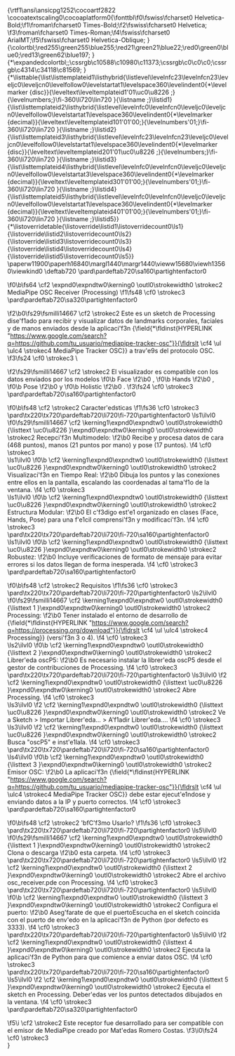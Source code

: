 {\rtf1\ansi\ansicpg1252\cocoartf2822
\cocoatextscaling0\cocoaplatform0{\fonttbl\f0\fswiss\fcharset0 Helvetica-Bold;\f1\froman\fcharset0 Times-Bold;\f2\fswiss\fcharset0 Helvetica;
\f3\froman\fcharset0 Times-Roman;\f4\fswiss\fcharset0 ArialMT;\f5\fswiss\fcharset0 Helvetica-Oblique;
}
{\colortbl;\red255\green255\blue255;\red21\green21\blue22;\red0\green0\blue0;\red13\green62\blue197;
}
{\*\expandedcolortbl;;\cssrgb\c10588\c10980\c11373;\cssrgb\c0\c0\c0;\cssrgb\c4314\c34118\c81569;
}
{\*\listtable{\list\listtemplateid1\listhybrid{\listlevel\levelnfc23\levelnfcn23\leveljc0\leveljcn0\levelfollow0\levelstartat1\levelspace360\levelindent0{\*\levelmarker \{disc\}}{\leveltext\leveltemplateid1\'01\uc0\u8226 ;}{\levelnumbers;}\fi-360\li720\lin720 }{\listname ;}\listid1}
{\list\listtemplateid2\listhybrid{\listlevel\levelnfc0\levelnfcn0\leveljc0\leveljcn0\levelfollow0\levelstartat1\levelspace360\levelindent0{\*\levelmarker \{decimal\}}{\leveltext\leveltemplateid101\'01\'00;}{\levelnumbers\'01;}\fi-360\li720\lin720 }{\listname ;}\listid2}
{\list\listtemplateid3\listhybrid{\listlevel\levelnfc23\levelnfcn23\leveljc0\leveljcn0\levelfollow0\levelstartat1\levelspace360\levelindent0{\*\levelmarker \{disc\}}{\leveltext\leveltemplateid201\'01\uc0\u8226 ;}{\levelnumbers;}\fi-360\li720\lin720 }{\listname ;}\listid3}
{\list\listtemplateid4\listhybrid{\listlevel\levelnfc0\levelnfcn0\leveljc0\leveljcn0\levelfollow0\levelstartat3\levelspace360\levelindent0{\*\levelmarker \{decimal\}}{\leveltext\leveltemplateid301\'01\'00;}{\levelnumbers\'01;}\fi-360\li720\lin720 }{\listname ;}\listid4}
{\list\listtemplateid5\listhybrid{\listlevel\levelnfc0\levelnfcn0\leveljc0\leveljcn0\levelfollow0\levelstartat1\levelspace360\levelindent0{\*\levelmarker \{decimal\}}{\leveltext\leveltemplateid401\'01\'00;}{\levelnumbers\'01;}\fi-360\li720\lin720 }{\listname ;}\listid5}}
{\*\listoverridetable{\listoverride\listid1\listoverridecount0\ls1}{\listoverride\listid2\listoverridecount0\ls2}{\listoverride\listid3\listoverridecount0\ls3}{\listoverride\listid4\listoverridecount0\ls4}{\listoverride\listid5\listoverridecount0\ls5}}
\paperw11900\paperh16840\margl1440\margr1440\vieww15680\viewh13560\viewkind0
\deftab720
\pard\pardeftab720\sa160\partightenfactor0

\f0\b\fs64 \cf2 \expnd0\expndtw0\kerning0
\outl0\strokewidth0 \strokec2 MediaPipe OSC Receiver (Processing)
\f1\fs48 \cf0 \strokec3 \
\pard\pardeftab720\sa320\partightenfactor0

\f2\b0\fs29\fsmilli14667 \cf2 \strokec2 Este es un sketch de Processing dise\'f1ado para recibir y visualizar datos de landmarks corporales, faciales y de manos enviados desde la aplicaci\'f3n {\field{\*\fldinst{HYPERLINK "https://www.google.com/search?q=https://github.com/tu_usuario/mediapipe-tracker-osc"}}{\fldrslt \cf4 \ul \ulc4 \strokec4 MediaPipe Tracker OSC}} a trav\'e9s del protocolo OSC.
\f3\fs24 \cf0 \strokec3 \

\f2\fs29\fsmilli14667 \cf2 \strokec2 El visualizador es compatible con los datos enviados por los modelos 
\f0\b Face
\f2\b0 , 
\f0\b Hands
\f2\b0 , 
\f0\b Pose
\f2\b0  y 
\f0\b Holistic
\f2\b0 .
\f3\fs24 \cf0 \strokec3 \
\pard\pardeftab720\sa160\partightenfactor0

\f0\b\fs48 \cf2 \strokec2 Caracter\'edsticas
\f1\fs36 \cf0 \strokec3 \
\pard\tx220\tx720\pardeftab720\li720\fi-720\partightenfactor0
\ls1\ilvl0
\f0\fs29\fsmilli14667 \cf2 \kerning1\expnd0\expndtw0 \outl0\strokewidth0 {\listtext	\uc0\u8226 	}\expnd0\expndtw0\kerning0
\outl0\strokewidth0 \strokec2 Recepci\'f3n Multimodelo:
\f2\b0  Recibe y procesa datos de cara (468 puntos), manos (21 puntos por mano) y pose (17 puntos).
\f4 \cf0 \strokec3 \
\ls1\ilvl0
\f0\b \cf2 \kerning1\expnd0\expndtw0 \outl0\strokewidth0 {\listtext	\uc0\u8226 	}\expnd0\expndtw0\kerning0
\outl0\strokewidth0 \strokec2 Visualizaci\'f3n en Tiempo Real:
\f2\b0  Dibuja los puntos y las conexiones entre ellos en la pantalla, escalando las coordenadas al tama\'f1o de la ventana.
\f4 \cf0 \strokec3 \
\ls1\ilvl0
\f0\b \cf2 \kerning1\expnd0\expndtw0 \outl0\strokewidth0 {\listtext	\uc0\u8226 	}\expnd0\expndtw0\kerning0
\outl0\strokewidth0 \strokec2 Estructura Modular:
\f2\b0  El c\'f3digo est\'e1 organizado en clases (Face, Hands, Pose) para una f\'e1cil comprensi\'f3n y modificaci\'f3n.
\f4 \cf0 \strokec3 \
\pard\tx220\tx720\pardeftab720\li720\fi-720\sa160\partightenfactor0
\ls1\ilvl0
\f0\b \cf2 \kerning1\expnd0\expndtw0 \outl0\strokewidth0 {\listtext	\uc0\u8226 	}\expnd0\expndtw0\kerning0
\outl0\strokewidth0 \strokec2 Robustez:
\f2\b0  Incluye verificaciones de formato de mensaje para evitar errores si los datos llegan de forma inesperada.
\f4 \cf0 \strokec3 \
\pard\pardeftab720\sa160\partightenfactor0

\f0\b\fs48 \cf2 \strokec2 Requisitos
\f1\fs36 \cf0 \strokec3 \
\pard\tx220\tx720\pardeftab720\li720\fi-720\partightenfactor0
\ls2\ilvl0
\f0\fs29\fsmilli14667 \cf2 \kerning1\expnd0\expndtw0 \outl0\strokewidth0 {\listtext	1	}\expnd0\expndtw0\kerning0
\outl0\strokewidth0 \strokec2 Processing:
\f2\b0  Tener instalado el entorno de desarrollo de {\field{\*\fldinst{HYPERLINK "https://www.google.com/search?q=https://processing.org/download"}}{\fldrslt \cf4 \ul \ulc4 \strokec4 Processing}} (versi\'f3n 3 o 4).
\f4 \cf0 \strokec3 \
\ls2\ilvl0
\f0\b \cf2 \kerning1\expnd0\expndtw0 \outl0\strokewidth0 {\listtext	2	}\expnd0\expndtw0\kerning0
\outl0\strokewidth0 \strokec2 Librer\'eda oscP5:
\f2\b0  Es necesario instalar la librer\'eda oscP5 desde el gestor de contribuciones de Processing.
\f4 \cf0 \strokec3 \
\pard\tx220\tx720\pardeftab720\li720\fi-720\partightenfactor0
\ls3\ilvl0
\f2 \cf2 \kerning1\expnd0\expndtw0 \outl0\strokewidth0 {\listtext	\uc0\u8226 	}\expnd0\expndtw0\kerning0
\outl0\strokewidth0 \strokec2 Abre Processing.
\f4 \cf0 \strokec3 \
\ls3\ilvl0
\f2 \cf2 \kerning1\expnd0\expndtw0 \outl0\strokewidth0 {\listtext	\uc0\u8226 	}\expnd0\expndtw0\kerning0
\outl0\strokewidth0 \strokec2 Ve a Sketch > Importar Librer\'eda... > A\'f1adir Librer\'eda....
\f4 \cf0 \strokec3 \
\ls3\ilvl0
\f2 \cf2 \kerning1\expnd0\expndtw0 \outl0\strokewidth0 {\listtext	\uc0\u8226 	}\expnd0\expndtw0\kerning0
\outl0\strokewidth0 \strokec2 Busca "oscP5" e inst\'e1lala.
\f4 \cf0 \strokec3 \
\pard\tx220\tx720\pardeftab720\li720\fi-720\sa160\partightenfactor0
\ls4\ilvl0
\f0\b \cf2 \kerning1\expnd0\expndtw0 \outl0\strokewidth0 {\listtext	3	}\expnd0\expndtw0\kerning0
\outl0\strokewidth0 \strokec2 Emisor OSC:
\f2\b0  La aplicaci\'f3n {\field{\*\fldinst{HYPERLINK "https://www.google.com/search?q=https://github.com/tu_usuario/mediapipe-tracker-osc"}}{\fldrslt \cf4 \ul \ulc4 \strokec4 MediaPipe Tracker OSC}} debe estar ejecut\'e1ndose y enviando datos a la IP y puerto correctos.
\f4 \cf0 \strokec3 \
\pard\pardeftab720\sa160\partightenfactor0

\f0\b\fs48 \cf2 \strokec2 \'bfC\'f3mo Usarlo?
\f1\fs36 \cf0 \strokec3 \
\pard\tx220\tx720\pardeftab720\li720\fi-720\partightenfactor0
\ls5\ilvl0
\f0\fs29\fsmilli14667 \cf2 \kerning1\expnd0\expndtw0 \outl0\strokewidth0 {\listtext	1	}\expnd0\expndtw0\kerning0
\outl0\strokewidth0 \strokec2 Clona o descarga
\f2\b0  esta carpeta.
\f4 \cf0 \strokec3 \
\pard\tx220\tx720\pardeftab720\li720\fi-720\partightenfactor0
\ls5\ilvl0
\f2 \cf2 \kerning1\expnd0\expndtw0 \outl0\strokewidth0 {\listtext	2	}\expnd0\expndtw0\kerning0
\outl0\strokewidth0 \strokec2 Abre el archivo osc_receiver.pde con Processing.
\f4 \cf0 \strokec3 \
\pard\tx220\tx720\pardeftab720\li720\fi-720\partightenfactor0
\ls5\ilvl0
\f0\b \cf2 \kerning1\expnd0\expndtw0 \outl0\strokewidth0 {\listtext	3	}\expnd0\expndtw0\kerning0
\outl0\strokewidth0 \strokec2 Configura el puerto:
\f2\b0  Aseg\'farate de que el puertoEscucha en el sketch coincida con el puerto de env\'edo en la aplicaci\'f3n de Python (por defecto es 3333).
\f4 \cf0 \strokec3 \
\pard\tx220\tx720\pardeftab720\li720\fi-720\partightenfactor0
\ls5\ilvl0
\f2 \cf2 \kerning1\expnd0\expndtw0 \outl0\strokewidth0 {\listtext	4	}\expnd0\expndtw0\kerning0
\outl0\strokewidth0 \strokec2 Ejecuta la aplicaci\'f3n de Python para que comience a enviar datos OSC.
\f4 \cf0 \strokec3 \
\pard\tx220\tx720\pardeftab720\li720\fi-720\sa160\partightenfactor0
\ls5\ilvl0
\f2 \cf2 \kerning1\expnd0\expndtw0 \outl0\strokewidth0 {\listtext	5	}\expnd0\expndtw0\kerning0
\outl0\strokewidth0 \strokec2 Ejecuta el sketch en Processing. Deber\'edas ver los puntos detectados dibujados en la ventana.
\f4 \cf0 \strokec3 \
\pard\pardeftab720\sa320\partightenfactor0

\f5\i \cf2 \strokec2 Este receptor fue desarrollado para ser compatible con el emisor de MediaPipe creado por Mat\'edas Romero Costas.
\f3\i0\fs24 \cf0 \strokec3 \
}